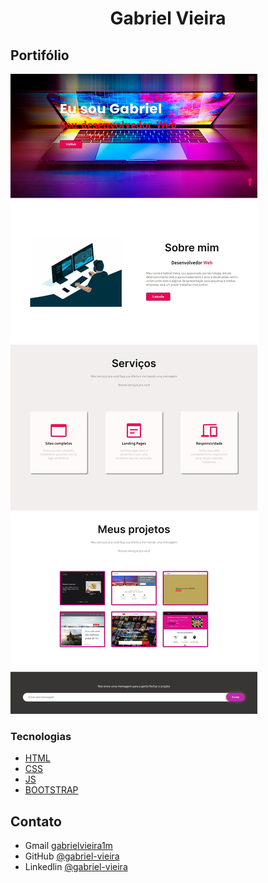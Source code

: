 <h1 align="center">Gabriel Vieira</h1>

## Portifólio

<a href="https://gabrielvieira1m.github.io/portifolio/"><img src="./assets/images/site-desktop.jpeg" alt="Imagem do site"></a>


### Tecnologias

- [HTML](https://developer.mozilla.org/pt-BR/docs/Web/HTML)
- [CSS](https://developer.mozilla.org/pt-BR/docs/Web/CSS)
- [JS](https://www.javascript.com/)
- [BOOTSTRAP](https://getbootstrap.com/)


## Contato

- Gmail [gabrielvieira1m](https://gabrielvieira1m@gmail.com)
- GitHub [@gabriel-vieira](https://github.com/gabrielvieira1m)
- Linkedlin [@gabriel-vieira](https://www.linkedin.com/in/gabriel-vieira-marcondes-813aa6255/)
